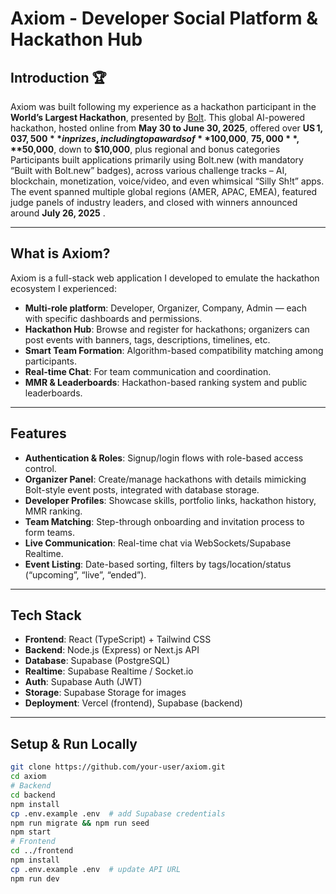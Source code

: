 # Axiom - Developer Social Platform & Hackathon Hub

## Introduction 🏆  
Axiom was built following my experience as a hackathon participant in the **World’s Largest Hackathon**, presented by [Bolt](https://bolt.new). This global AI-powered hackathon, hosted online from **May 30 to June 30, 2025**, offered over **US $1,037,500** in prizes, including top awards of **$100,000**, **$75,000**, **$50,000**, down to **$10,000**, plus regional and bonus categories   
Participants built applications primarily using Bolt.new (with mandatory “Built with Bolt.new” badges), across various challenge tracks – AI, blockchain, monetization, voice/video, and even whimsical “Silly Sh!t” apps.  
The event spanned multiple global regions (AMER, APAC, EMEA), featured judge panels of industry leaders, and closed with winners announced around **July 26, 2025** .

---

## What is Axiom?

Axiom is a full-stack web application I developed to emulate the hackathon ecosystem I experienced:

- **Multi-role platform**: Developer, Organizer, Company, Admin — each with specific dashboards and permissions.
- **Hackathon Hub**: Browse and register for hackathons; organizers can post events with banners, tags, descriptions, timelines, etc.
- **Smart Team Formation**: Algorithm-based compatibility matching among participants.
- **Real-time Chat**: For team communication and coordination.
- **MMR & Leaderboards**: Hackathon-based ranking system and public leaderboards.

---

## Features

- **Authentication & Roles**: Signup/login flows with role-based access control.
- **Organizer Panel**: Create/manage hackathons with details mimicking Bolt-style event posts, integrated with database storage.
- **Developer Profiles**: Showcase skills, portfolio links, hackathon history, MMR ranking.
- **Team Matching**: Step-through onboarding and invitation process to form teams.
- **Live Communication**: Real-time chat via WebSockets/Supabase Realtime.
- **Event Listing**: Date-based sorting, filters by tags/location/status (“upcoming”, “live”, “ended”).

---

## Tech Stack

- **Frontend**: React (TypeScript) + Tailwind CSS  
- **Backend**: Node.js (Express) or Next.js API  
- **Database**: Supabase (PostgreSQL)  
- **Realtime**: Supabase Realtime / Socket.io  
- **Auth**: Supabase Auth (JWT)  
- **Storage**: Supabase Storage for images  
- **Deployment**: Vercel (frontend), Supabase (backend)

---

## Setup & Run Locally

```bash
git clone https://github.com/your-user/axiom.git
cd axiom
# Backend
cd backend
npm install
cp .env.example .env  # add Supabase credentials
npm run migrate && npm run seed
npm start
# Frontend
cd ../frontend
npm install
cp .env.example .env  # update API URL
npm run dev
